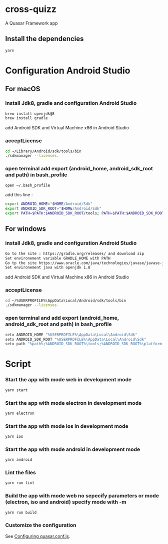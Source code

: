 # cross-quizz
A Quasar Framework app

## Install the dependencies
```bash
yarn
```

# Configuration Android Studio
## For macOS
### install Jdk8, gradle and configuration Android Studio
```bash
brew install openjdk@8
brew install gradle
```
add Android SDK and Virtual Machine x86 in Android Studio
### acceptLicense
```bash
cd ~/Library/Android/sdk/tools/bin
./sdkmanager --licenses.
```
### open terminal add export (android_home, android_sdk_root and path) in bash_profile
```bash
open ~/.bash_profile
```
add this line :
```bash
export ANDROID_HOME="$HOME/Android/Sdk"
export ANDROID_SDK_ROOT="$HOME/Android/Sdk"
export PATH=$PATH:$ANDROID_SDK_ROOT/tools; PATH=$PATH:$ANDROID_SDK_ROOT/platform-tools
```
## For windows
### install Jdk8, gradle and configuration Android Studio
```bash
Go to the site : https://gradle.org/releases/ and download zip
Set environement variable GRADLE_HOME with PATH
Go tp the site https://www.oracle.com/java/technologies/javase/javase-jdk8-downloads.html and download zip
Set environement java with openjdk 1.8
```
add Android SDK and Virtual Machine x86 in Android Studio
### acceptLicense
```bash
cd ~/%USERPROFILE%\AppData\Local/Android/sdk/tools/bin
./sdkmanager --licenses.
```
### open terminal and add export (android_home, android_sdk_root and path) in bash_profile
```bash
setx ANDROID_HOME "%USERPROFILE%\AppData\Local\Android\Sdk"
setx ANDROID_SDK_ROOT "%USERPROFILE%\AppData\Local\Android\Sdk"
setx path "%path%;%ANDROID_SDK_ROOT%\tools;%ANDROID_SDK_ROOT%\platform-tools;<gradle_path>\bin;"
```
# Script
### Start the app with mode web in development mode
```bash
yarn start
```

### Start the app with mode electron in development mode
```bash
yarn electron
```

### Start the app with mode ios in development mode
```bash
yarn ios
```

### Start the app with mode android in development mode
```bash
yarn android
```

### Lint the files
```bash
yarn run lint
```

### Build the app with mode web no sepecify parameters or mode (electron, iso and android) specify mode with -m <mode>
```bash
yarn run build
````

### Customize the configuration
See [Configuring quasar.conf.js](https://v1.quasar.dev/quasar-cli/quasar-conf-js).
